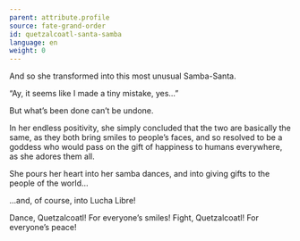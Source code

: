 ```yaml
---
parent: attribute.profile
source: fate-grand-order
id: quetzalcoatl-santa-samba
language: en
weight: 0
---
```


And so she transformed into this most unusual Samba-Santa.

“Ay, it seems like I made a tiny mistake, yes…”

But what’s been done can’t be undone.

In her endless positivity, she simply concluded that the two are basically the same, as they both bring smiles to people’s faces, and so resolved to be a goddess who would pass on the gift of happiness to humans everywhere, as she adores them all.

She pours her heart into her samba dances, and into giving gifts to the people of the world…

…and, of course, into Lucha Libre!

Dance, Quetzalcoatl! For everyone’s smiles!
Fight, Quetzalcoatl! For everyone’s peace!
